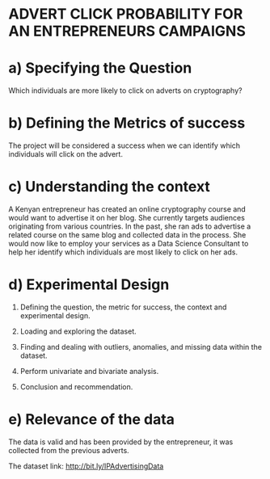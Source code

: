 # ADVERT CLICK PROBABILITY FOR AN ENTREPRENEURS CAMPAIGNS

# a) Specifying the Question

Which individuals are more likely to click on adverts on cryptography?

# b) Defining the Metrics of success

The project will be considered a success when we can identify which individuals will click on the advert.

# c) Understanding the context
A Kenyan entrepreneur has created an online cryptography course and would want to advertise it on her blog. She currently targets audiences originating from various countries. In the past, she ran ads to advertise a related course on the same blog and collected data in the process. She would now like to employ your services as a Data Science Consultant to help her identify which individuals are most likely to click on her ads.

# d) Experimental Design

1. Defining the question, the metric for success, the context and experimental design.

2. Loading and exploring the dataset.

3. Finding and dealing with outliers, anomalies, and missing data within the dataset.

4. Perform univariate and bivariate analysis.

5. Conclusion and recommendation.

# e) Relevance of the data

The data is valid and has been provided by the entrepreneur, it was collected from the previous adverts.

The dataset link: http://bit.ly/IPAdvertisingData
